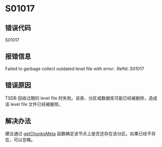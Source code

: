# S01017

## 错误代码

S01017

## 报错信息

Failed to garbage collect outdated level file <filePath> with error:
<errMsg>.RefId: S01017

## 错误原因

TSDB 回收过期的 level flie 时失败。该表、分区或数据库可能已经被删除，造成该 level file 文件已经被删除。

## 解决办法

建议通过 [getChunksMeta](../funcs/g/getChunksMeta.html)
函数确定该节点上是否还存在该分区。如果已经不存在，可以忽略。

